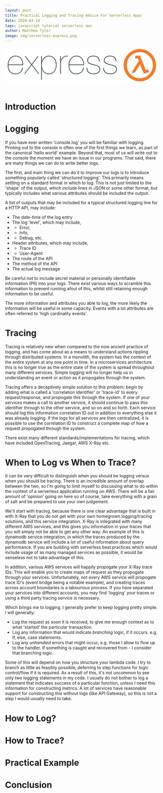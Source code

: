 ```yaml
---
layout: post
title: Practical Logging and Tracing Advice For Serverless Apps
date: 2020-03-10
tags: javascript tutorial serverless aws
author: Matthew Tyler
image: img/serverless-express.png
---
```


<center><img src="/img/serverless-express.png" /></center>
<br/>

# Introduction

# Logging

If you have ever written 'console.log' you will be familiar with logging. Printing out to the console is often one of the first things we learn, as part of the canonical 'hello world' example. Beyond that, most of us will write out to the console the moment we have an issue in our programs. That said, there are many things we can do to write better logs.

The first, and main thing we can do it to improve our logs is to introduce something popularly called 'structured logging'. This primarily means settling on a standard format in which to log. This is not just limited to the 'shape' of the output, which include lines in JSON or some other format, but typically includes what various attributes should be included the output.

A list of outputs that may be included for a typical structured logging line for a HTTP API, may include:

- The date-time of the log entry
- The log 'level', which may include,
- - Error,
- - Info,
- - Debug, etc.
- Header attributes, which may include,
- - Trace ID
- - User-Agent
- The route of the API
- The method of the API
- The actual log message

Be careful not to include secret material or personally identifiable information (PII) into your logs. There exist various ways to scramble this information to prevent running afoul of this, whilst still retaining enough information to be useful.

The more information and attributes you able to log, the more likely the information will be useful in some capacity. Events with a lot attributes are often referred to 'high cardinality events'.

# Tracing

Tracing is relatively new when compared to the now ancient practice of logging, and has come about as a means to understand actions rippling through distributed systems. In a monolith, the system has the context of the entire system at any one point in time. In a microservices architecture this is no longer true as the entire state of the system is spread throughout many different services. Simple logging will no longer help us in understanding an event or action as it propogates through the system.

Tracing offers a deceptively simple solution to this problem; begin by adding what is called a 'correlation identifier' or 'trace-id' to every request/response, and propogate this through the system. If one of your services makes a call to another service, it should continue to pass this identifier through to the other service, and so on and so forth. Each service should log this information correlation ID out in addition to everything else it was already logging. If the logs for all services are then centralized, it is possible to use the correlation ID to construct a complete map of how a request propogated through the system.

There exist many different standards/implementations for tracing, which have included OpenTracing, Jaegar, AWS X-Ray etc.

# When to Log vs When to Trace?

It can be very difficult to distinguish when you should be logging versus when you should be tracing. There is an incredible amount of overlap between the two, so I'm going to limit myself to discussing what to do within the context of a serverless application running on AWS. There will be a fair amount of 'opinion' going on here so of course, take everything with a grain of salt and be prepared to use your own judgement.

We'll start with tracing, because there is one clear advantage that is built in with X-Ray that you do not get with your own homegrown logging/tracing solutions, and this service integration. X-Ray is integrated with many different AWS services, and this gives you information in your traces that you will simply not be able to get any other way. An example of this is dynamodb service integration, in which the traces produced by the dynamodb service will include a lot of useful information about query performance. If you are building with serverless best practices which would include usage of as many managed services as possible, it would be senseless not to take advantage of this.

In addition, various AWS services will happily propogate your X-Ray trace IDs. This will enable you to create maps of request as they propogate through your services. Unfortunately, not every AWS service will propogate trace ID's (event bridge being a notable example), and creating traces across account boundaries is a labourious process. If you have separated your services into different accounts, you may find 'logging' your traces or using a third party tracing service is necessary.

Which brings me to logging. I generally prefer to keep logging pretty simple. I will generally:
- Log the request as soon it is received, to give me enough context as to what 'started' the particular transaction.
- Log any information that would indicate *branching* logic, if it occurs. e.g. if, else, case statements.
- Log any *unhandled* errors that might occur, e.g. those I allow to flow up to the handler. If something is caught and recovered from - I consider that branching logic.

Some of this will depend on how you structure your lambda code. I try to branch as little as feasibly possible, deferring to step functions for logic control/flow if it is required. As a result of this, it's not uncommon to see only two logging statements in my code. I usually do not bother to log a statement that indicates success of a particular function, unless I need this information for constructing metrics. A lot of services have reasonable support for constructing this without logs (like API Gateway), so this is not a step I would usually need to take.

# How to Log?

# How to Trace?

# Practical Example

# Conclusion